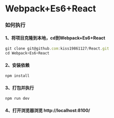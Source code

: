 # Webpack+Es6+React
### 如何执行
####  1、将项目克隆到本地，cd到Webpack+Es6+React
```javascript
git clone git@github.com:kiss19861127/React.git
cd Webpack+Es6+React
```
#### 2、安装依赖
```javascript
npm install
```
#### 3、打包并执行
```javascript
npm run dev
```
#### 4、打开浏览器浏览 http://localhost:8100/


[Webpack+Es6+React 打包环境构建过程及要点]:https://github.com/kiss19861127/React/blob/master/Webpack%2BEs6%2BReact/Webpack%2BEs6%2BReact.md